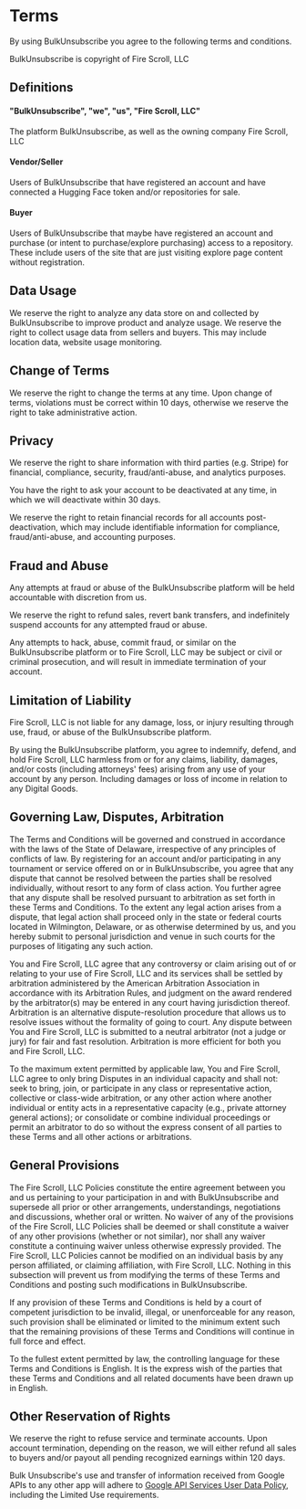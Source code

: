 # Terms

By using BulkUnsubscribe you agree to the following terms and conditions.

BulkUnsubscribe is copyright of Fire Scroll, LLC

## Definitions

#### "BulkUnsubscribe", "we", "us", "Fire Scroll, LLC"

The platform BulkUnsubscribe, as well as the owning company Fire Scroll, LLC

#### Vendor/Seller

Users of BulkUnsubscribe that have registered an account and have connected a Hugging Face token and/or repositories for sale.

#### Buyer

Users of BulkUnsubscribe that maybe have registered an account and purchase (or intent to purchase/explore purchasing) access to a repository. These include users of the site that are just visiting explore page content without registration.

## Data Usage

We reserve the right to analyze any data store on and collected by BulkUnsubscribe to improve product and analyze usage. We reserve the right to collect usage data from sellers and buyers. This may include location data, website usage monitoring.

## Change of Terms

We reserve the right to change the terms at any time. Upon change of terms, violations must be correct within 10 days, otherwise we reserve the right to take administrative action.

## Privacy

We reserve the right to share information with third parties (e.g. Stripe) for financial, compliance, security, fraud/anti-abuse, and analytics purposes.

You have the right to ask your account to be deactivated at any time, in which we will deactivate within 30 days.

We reserve the right to retain financial records for all accounts post-deactivation, which may include identifiable information for compliance, fraud/anti-abuse, and accounting purposes.

## Fraud and Abuse

Any attempts at fraud or abuse of the BulkUnsubscribe platform will be held accountable with discretion from us.

We reserve the right to refund sales, revert bank transfers, and indefinitely suspend accounts for any attempted fraud or abuse.

Any attempts to hack, abuse, commit fraud, or similar on the BulkUnsubscribe platform or to Fire Scroll, LLC may be subject or civil or criminal prosecution, and will result in immediate termination of your account.

## Limitation of Liability

Fire Scroll, LLC is not liable for any damage, loss, or injury resulting through use, fraud, or abuse of the BulkUnsubscribe platform.

By using the BulkUnsubscribe platform, you agree to indemnify, defend, and hold Fire Scroll, LLC harmless from or for any claims, liability, damages, and/or costs (including attorneys' fees) arising from any use of your account by any person. Including damages or loss of income in relation to any Digital Goods.

## Governing Law, Disputes, Arbitration

The Terms and Conditions will be governed and construed in accordance with the laws of the State of Delaware, irrespective of any principles of conflicts of law. By registering for an account and/or participating in any tournament or service offered on or in BulkUnsubscribe, you agree that any dispute that cannot be resolved between the parties shall be resolved individually, without resort to any form of class action. You further agree that any dispute shall be resolved pursuant to arbitration as set forth in these Terms and Conditions. To the extent any legal action arises from a dispute, that legal action shall proceed only in the state or federal courts located in Wilmington, Delaware, or as otherwise determined by us, and you hereby submit to personal jurisdiction and venue in such courts for the purposes of litigating any such action.

You and Fire Scroll, LLC agree that any controversy or claim arising out of or relating to your use of Fire Scroll, LLC and its services shall be settled by arbitration administered by the American Arbitration Association in accordance with its Arbitration Rules, and judgment on the award rendered by the arbitrator(s) may be entered in any court having jurisdiction thereof. Arbitration is an alternative dispute-resolution procedure that allows us to resolve issues without the formality of going to court. Any dispute between You and Fire Scroll, LLC is submitted to a neutral arbitrator (not a judge or jury) for fair and fast resolution. Arbitration is more efficient for both you and Fire Scroll, LLC.

To the maximum extent permitted by applicable law, You and Fire Scroll, LLC agree to only bring Disputes in an individual capacity and shall not: seek to bring, join, or participate in any class or representative action, collective or class-wide arbitration, or any other action where another individual or entity acts in a representative capacity (e.g., private attorney general actions); or consolidate or combine individual proceedings or permit an arbitrator to do so without the express consent of all parties to these Terms and all other actions or arbitrations.

## General Provisions

The Fire Scroll, LLC Policies constitute the entire agreement between you and us pertaining to your participation in and with BulkUnsubscribe and supersede all prior or other arrangements, understandings, negotiations and discussions, whether oral or written. No waiver of any of the provisions of the Fire Scroll, LLC Policies shall be deemed or shall constitute a waiver of any other provisions (whether or not similar), nor shall any waiver constitute a continuing waiver unless otherwise expressly provided. The Fire Scroll, LLC Policies cannot be modified on an individual basis by any person affiliated, or claiming affiliation, with Fire Scroll, LLC. Nothing in this subsection will prevent us from modifying the terms of these Terms and Conditions and posting such modifications in BulkUnsubscribe.

If any provision of these Terms and Conditions is held by a court of competent jurisdiction to be invalid, illegal, or unenforceable for any reason, such provision shall be eliminated or limited to the minimum extent such that the remaining provisions of these Terms and Conditions will continue in full force and effect.

To the fullest extent permitted by law, the controlling language for these Terms and Conditions is English. It is the express wish of the parties that these Terms and Conditions and all related documents have been drawn up in English.

## Other Reservation of Rights

We reserve the right to refuse service and terminate accounts. Upon account termination, depending on the reason, we will either refund all sales to buyers and/or payout all pending recognized earnings within 120 days.

Bulk Unsubscribe's use and transfer of information received from Google APIs to any other app will adhere to [Google API Services User Data Policy](https://developers.google.com/terms/api-services-user-data-policy#additional_requirements_for_specific_api_scopes), including the Limited Use requirements.
